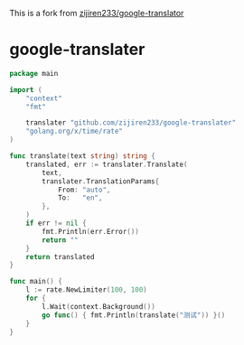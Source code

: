 This is a fork from [zijiren233/google-translator](https://github.com/zijiren233/google-translator)
# google-translater

```go
package main

import (
	"context"
	"fmt"

	translater "github.com/zijiren233/google-translater"
	"golang.org/x/time/rate"
)

func translate(text string) string {
	translated, err := translater.Translate(
		text,
		translater.TranslationParams{
			From: "auto",
			To:   "en",
		},
	)
	if err != nil {
		fmt.Println(err.Error())
		return ""
	}
	return translated
}

func main() {
	l := rate.NewLimiter(100, 100)
	for {
		l.Wait(context.Background())
		go func() { fmt.Println(translate("测试")) }()
	}
}
```
